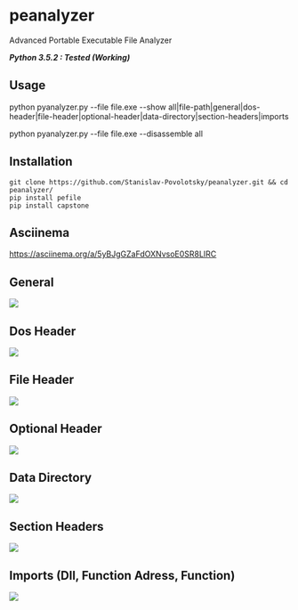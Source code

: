 # peanalyzer
Advanced Portable Executable File Analyzer

**_Python 3.5.2 : Tested (Working)_**

## Usage
  python pyanalyzer.py --file file.exe --show all|file-path|general|dos-header|file-header|optional-header|data-directory|section-headers|imports
  
  python pyanalyzer.py --file file.exe --disassemble all
  
## Installation
  ```
  git clone https://github.com/Stanislav-Povolotsky/peanalyzer.git && cd peanalyzer/
  pip install pefile
  pip install capstone
  ```
 
## Asciinema
  https://asciinema.org/a/5yBJgGZaFdOXNvsoE0SR8LIRC

## General
  ![](https://i.imgur.com/J0Xct4R.png)
## Dos Header
  ![](https://i.imgur.com/EKMAtnL.png)
## File Header
  ![](https://i.imgur.com/4BlKQ8w.png)
## Optional Header
  ![](https://i.imgur.com/1J2L0OW.png)
## Data Directory
  ![](https://i.imgur.com/WrnN2dU.png)
## Section Headers
  ![](https://i.imgur.com/6w8WYYa.png)
## Imports (Dll, Function Adress, Function)
  ![](https://i.imgur.com/ekOVXM8.png)
